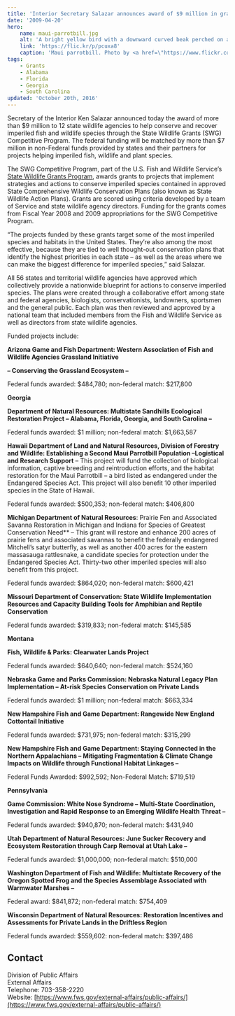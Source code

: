 ```yaml
---
title: 'Interior Secretary Salazar announces award of $9 million in grants to states for imperiled species Conservation'
date: '2009-04-20'
hero:
    name: maui-parrotbill.jpg
    alt: 'A bright yellow bird with a downward curved beak perched on a tree branch.'
    link: 'https://flic.kr/p/pcuxa8'
    caption: 'Maui parrotbill. Photo by <a href=\"https://www.flickr.com/photos/98390437@N03/\" target=\"_blank\">Andrew Smith</a> <a href=\"https://creativecommons.org/licenses/by-nc-nd/2.0/\" target=\"_blank\">CC BY-NC-ND 2.0</a>.'
tags:
    - Grants
    - Alabama
    - Florida
    - Georgia
    - South Carolina
updated: 'October 20th, 2016'
---
```


Secretary of the Interior Ken Salazar announced today the award of more than $9 million to 12 state wildlife agencies to help conserve and recover imperiled fish and wildlife species through the State Wildlife Grants (SWG) Competitive Program. The federal funding will be matched by more than $7 million in non-Federal funds provided by states and their partners for projects helping imperiled fish, wildlife and plant species.

The SWG Competitive Program, part of the U.S. Fish and Wildlife Service’s [State Wildlife Grants Program](http://wsfrprograms.fws.gov/Subpages/GrantPrograms/SWG/SWG.htm), awards grants to projects that implement strategies and actions to conserve imperiled species contained in approved State Comprehensive Wildlife Conservation Plans (also known as State Wildlife Action Plans). Grants are scored using criteria developed by a team of Service and state wildlife agency directors. Funding for the grants comes from Fiscal Year 2008 and 2009 appropriations for the SWG Competitive Program.

“The projects funded by these grants target some of the most imperiled species and habitats in the United States. They’re also among the most effective, because they are tied to well thought-out conservation plans that identify the highest priorities in each state – as well as the areas where we can make the biggest difference for imperiled species,” said Salazar.

All 56 states and territorial wildlife agencies have approved which collectively provide a nationwide blueprint for actions to conserve imperiled species. The plans were created through a collaborative effort among state and federal agencies, biologists, conservationists, landowners, sportsmen and the general public. Each plan was then reviewed and approved by a national team that included members from the Fish and Wildlife Service as well as directors from state wildlife agencies.

Funded projects include:

**Arizona Game and Fish Department: Western Association of Fish and Wildlife Agencies Grassland Initiative**

**– Conserving the Grassland Ecosystem –**

Federal funds awarded: $484,780; non-federal match: $217,800

**Georgia**

**Department of Natural Resources: Multistate Sandhills Ecological Restoration Project – Alabama, Florida, Georgia, and South Carolina –**

Federal funds awarded: $1 million; non-federal match: $1,663,587

**Hawaii Department of Land and Natural Resources, Division of Forestry and Wildlife: Establishing a Second Maui Parrotbill Population –Logistical and Research Support** – This project will fund the collection of biological information, captive breeding and reintroduction efforts, and the habitat restoration for the Maui Parrotbill – a bird listed as endangered under the Endangered Species Act. This project will also benefit 10 other imperiled species in the State of Hawaii.  

Federal funds awarded: $500,353; non-federal match: $406,800

**Michigan Department of Natural Resources**: Prairie Fen and Associated Savanna Restoration in Michigan and Indiana for Species of Greatest Conservation Need** – This grant will restore and enhance 200 acres of prairie fens and associated savannas to benefit the federally endangered Mitchell’s satyr butterfly, as well as another 400 acres for the eastern massasauga rattlesnake, a candidate species for protection under the Endangered Species Act. Thirty-two other imperiled species will also benefit from this project.  

Federal funds awarded: $864,020; non-federal match: $600,421

**Missouri Department of Conservation: State Wildlife Implementation Resources and Capacity Building Tools for Amphibian and Reptile Conservation**

Federal funds awarded: $319,833; non-federal match: $145,585

**Montana**

**Fish, Wildlife & Parks: Clearwater Lands Project**

Federal funds awarded: $640,640; non-federal match: $524,160

**Nebraska Game and Parks Commission: Nebraska Natural Legacy Plan Implementation – At-risk Species Conservation on Private Lands**

Federal funds awarded: $1 million; non-federal match: $663,334

**New Hampshire Fish and Game Department: Rangewide New England Cottontail Initiative**

Federal funds awarded: $731,975; non-federal match: $315,299

**New Hampshire Fish and Game Department: Staying Connected in the Northern Appalachians – Mitigating Fragmentation & Climate Change Impacts on Wildlife through Functional Habitat Linkages –**

Federal Funds Awarded: $992,592; Non-Federal Match: $719,519

**Pennsylvania**

**Game Commission: White Nose Syndrome – Multi-State Coordination, Investigation and Rapid Response to an Emerging Wildlife Health Threat –**

Federal funds awarded: $940,870; non-federal match: $431,940

**Utah Department of Natural Resources: June Sucker Recovery and Ecosystem Restoration through Carp Removal at Utah Lake –**

Federal funds awarded: $1,000,000; non-federal match: $510,000

**Washington Department of Fish and Wildlife: Multistate Recovery of the Oregon Spotted Frog and the Species Assemblage Associated with Warmwater Marshes –**

Federal award: $841,872; non-federal match: $754,409

**Wisconsin Department of Natural Resources: Restoration Incentives and Assessments for Private Lands in the Driftless Region**

Federal funds awarded: $559,602: non-federal match: $397,486

## Contact

Division of Public Affairs  
External Affairs  
Telephone: 703-358-2220  
Website: [https://www.fws.gov/external-affairs/public-affairs/](https://www.fws.gov/external-affairs/public-affairs/)
